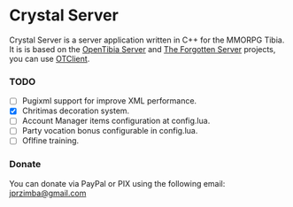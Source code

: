# Crystal Server

Crystal Server is a server application written in C++ for the MMORPG Tibia. It is is based on the [OpenTibia Server](https://github.com/opentibia/server) and [The Forgotten Server](https://github.com/otland/forgottenserver) projects, you can use [OTClient](https://github.com/edubart/otclient).

### TODO
- [ ] Pugixml support for improve XML performance.
- [x] Chritimas decoration system.
- [ ] Account Manager items configuration at config.lua.
- [ ] Party vocation bonus configurable in config.lua.
- [ ] Oflfine training.

### Donate

You can donate via PayPal or PIX using the following email: jprzimba@gmail.com